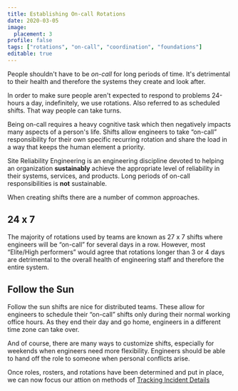 ```yaml
---
title: Establishing On-call Rotations
date: 2020-03-05
image:
  placement: 3
profile: false
tags: ["rotations", "on-call", "coordination", "foundations"]
editable: true
---
```


People shouldn't have to be *on-call* for long periods of time. It's detrimental to their health and therefore the systems they create and look after.

In order to make sure people aren't expected to respond to problems 24-hours a day, indefinitely, we use rotations. Also referred to as scheduled shifts. That way people can take turns.

Being on-call requires a heavy cognitive task which then negatively impacts many aspects of a person's life. Shifts allow engineers to take “on-call” responsibility for their own specific recurring rotation and share the load in a way that keeps the human element a priority.

Site Reliability Engineering is an engineering discipline devoted to helping an organization **sustainably** achieve the appropriate level of reliability in their systems, services, and products. Long periods of on-call responsibilities is **not** sustainable.

When creating shifts there are a number of common approaches.

## 24 x 7

The majority of rotations used by teams are known as 27 x 7 shifts where engineers will be “on-call” for several days in a row. However, most “Elite/High performers” would agree that rotations longer than 3 or 4 days are detrimental to the overall health of engineering staff and therefore the entire system.  

## Follow the Sun

Follow the sun shifts are nice for distributed teams. These allow for engineers to schedule their “on-call” shifts only during their normal working office hours. As they end their day and go home, engineers in a different time zone can take over.

And of course, there are many ways to customize shifts, especially for weekends when engineers need more flexibility. Engineers should be able to hand off the role to someone when personal conflicts arise.

Once roles, rosters, and rotations have been determined and put in place, we can now focus our attion on methods of [Tracking Incident Details](/post/tracking-incident-details/)
